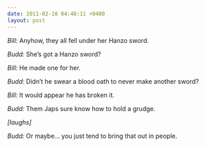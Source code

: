 ```yaml
---
date: 2011-02-18 04:48:11 +0400
layout: post
---
```

*Bill:* Anyhow, they all fell under her Hanzo sword.

*Budd:* She’s got a Hanzo sword?

*Bill:* He made one for her.

*Budd:* Didn’t he swear a blood oath to never make another sword?

*Bill:* It would appear he has broken it.

*Budd:* Them Japs sure know how to hold a grudge.

_[laughs]_

*Budd:* Or maybe… you just tend to bring that out in people.